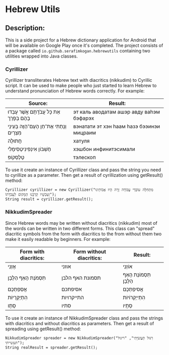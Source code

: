 # Hebrew Utils

## Description:
This is a side project for a Hebrew dictionary application for Android that will be available on Google Play once it's completed. The project consists of a package called `io.github.serafimkogan.hebrewutils` containing two utilities wrapped into Java classes.

### Cyrillizer
Cyrillizer transliterates Hebrew text with diacritics (nikkudim) to Cyrillic script. It can be used to make people who just started to learn Hebrew to understand pronunciation of Hebrew words correctly. For example: 

| Source: | Result: |
| --- | --- |
| אֵת כָּל עֲבֹדָתָם אֲשֶׁר עָבְדוּ בָהֶם בְּפָרֶך | эт каль аводатам ашэр авду ваhэм бэфарэх |
| וְנָתַתִּי אֶת־חֵן הָעָם־הַזֶּה בְּעֵינֵי מִצְרָיִם | вэнатати эт хэн hаам hазэ бээинэи мицраим |
| חֲתוּלָה  | хатуля |
| חֶשְׁבּוֹן אִינְפִינִיטֶסִימָלִי | хэшбон инфинитэcимали |
| טֶלֶסְקוֹפּ | тэлеcкоп |

To use it create an instance of Cyrillizer class and pass the string you need to cyrillize as a parameter. Then get a result of cyrillization using getResult() method:
    
	Cyrillizer cyrillizer = new Cyrillizer("מִתְּחִלָּה עוֹבְדֵי עֲבוֹדָה זָרָה הָיוּ אֲבוֹתֵינוּ וְעַכְשָׁיו קֵרְבָנוּ הַמָּקוֹם לַעֲבֹדָתוֹ");
	String result = cyrillizer.getResult();


### NikkudimSpreader
Since Hebrew words may be written without diacritics (nikkudim) most of the words can be written in two different forms. This class can "spread" diacritic symbols from the form with diacritics to the from without them two make it easily readable by beginners. For example:

| Form with diacritics: | Form without diacritics: | Result: |
| --- | --- | --- |
| אָזְנֵי | אוזני | אוֹזְנֵי |
| תִּסְמֹנֶת הָאַף הַלָּבָן | תסמונת האף הלבן | תִּסְמוֹנֶת הָאַף הַלָּבָן |
| אֲסֵפַתְכֶם | אסיפתכם | אֲסיפַתְכֶם |
| הִתְיַקְּרֻיּוֹת | התייקרויות | הִתְייַקְּרוֹיּוֹת |
| סְתָו | סתיו | סְתָיו |

To use it create an instance of NikkudimSpreader class and pass the strings with diacritics and without diacritics as parameters. Then get a result of spreading using getResult() method:
    
	NikkudimSpreader spreader = new NikkudimSpreader("רִגּוּל תַּעֲשִׂיָּתִי", "ריגול תעשייתי");
	String realResult = spreader.getResult();
